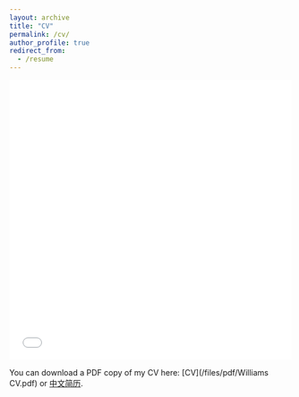 ```yaml
---
layout: archive
title: "CV"
permalink: /cv/
author_profile: true
redirect_from:
  - /resume
---
```


<iframe src="/files/pdf/Weiye_CV_20240821.pdf" width="100%" height="500" frameborder="no" border="0" marginwidth="0" marginheight="0"></iframe>

You can download a PDF copy of my CV here: [CV](/files/pdf/Williams CV.pdf) or [中文简历](/files/pdf/王炜晔简历202408.pdf).
